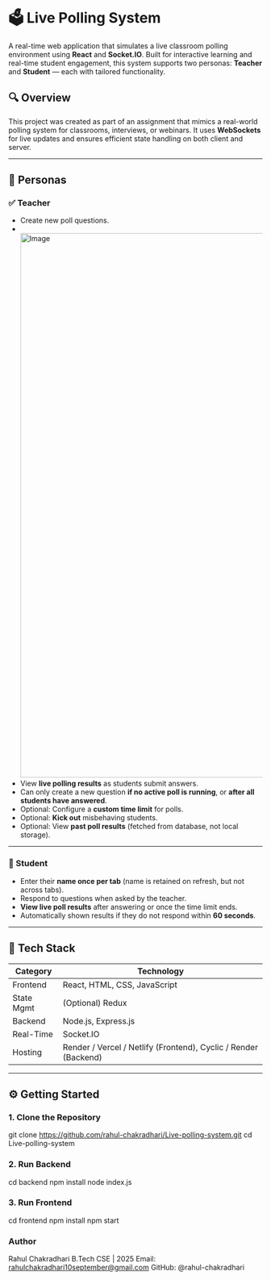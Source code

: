 # 🗳️ Live Polling System

A real-time web application that simulates a live classroom polling environment using **React** and **Socket.IO**. Built for interactive learning and real-time student engagement, this system supports two personas: **Teacher** and **Student** — each with tailored functionality.

## 🔍 Overview

This project was created as part of an assignment that mimics a real-world polling system for classrooms, interviews, or webinars. It uses **WebSockets** for live updates and ensures efficient state handling on both client and server.

---

## 👥 Personas

### ✅ Teacher

- Create new poll questions.
- <br>
  <img width="1920" height="1080" alt="Image" src="https://github.com/user-attachments/assets/e7847980-939b-4e63-820f-f67d223ecc6b" />
- View **live polling results** as students submit answers.
- Can only create a new question **if no active poll is running**, or **after all students have answered**.
- Optional: Configure a **custom time limit** for polls.
- Optional: **Kick out** misbehaving students.
- Optional: View **past poll results** (fetched from database, not local storage).

---

### 👤 Student

- Enter their **name once per tab** (name is retained on refresh, but not across tabs).
- Respond to questions when asked by the teacher.
- **View live poll results** after answering or once the time limit ends.
- Automatically shown results if they do not respond within **60 seconds**.

---

## 🧰 Tech Stack

| Category      | Technology               |
|---------------|---------------------------|
| Frontend      | React, HTML, CSS, JavaScript |
| State Mgmt    | (Optional) Redux         |
| Backend       | Node.js, Express.js      |
| Real-Time     | Socket.IO                |
| Hosting       | Render / Vercel / Netlify (Frontend), Cyclic / Render (Backend) |

---

## ⚙️ Getting Started

### 1. Clone the Repository

git clone https://github.com/rahul-chakradhari/Live-polling-system.git
cd Live-polling-system

### 2. Run Backend

cd backend
npm install
node index.js

### 3. Run Frontend

cd frontend
npm install
npm start

###  Author
Rahul Chakradhari
B.Tech CSE | 2025
Email: rahulchakradhari10september@gmail.com
GitHub: @rahul-chakradhari
